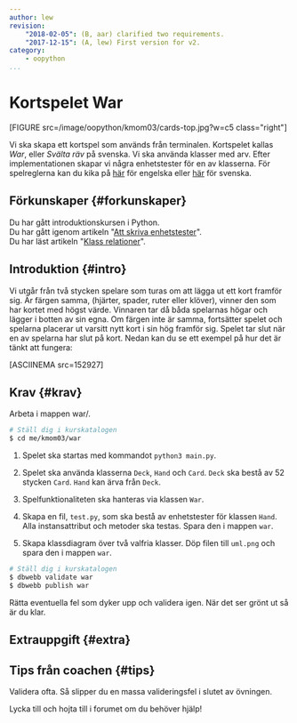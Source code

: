 ```yaml
---
author: lew
revision:
    "2018-02-05": (B, aar) clarified two requirements.
    "2017-12-15": (A, lew) First version for v2.
category:
    - oopython
...
```

Kortspelet War
===================================

[FIGURE src=/image/oopython/kmom03/cards-top.jpg?w=c5 class="right"]

Vi ska skapa ett kortspel som används från terminalen. Kortspelet kallas *War*, eller *Svälta räv* på svenska. Vi ska använda klasser med arv. Efter implementationen skapar vi några enhetstester för en av klasserna. För spelreglerna kan du kika på [här](https://en.wikipedia.org/wiki/War_(card_game)) för engelska eller [här](https://sv.wikipedia.org/wiki/Sv%C3%A4lta_r%C3%A4v) för svenska.

<!--more-->


Förkunskaper {#forkunskaper}
-----------------------

Du har gått introduktionskursen i Python.  
Du har gått igenom artikeln "[Att skriva enhetstester](kunskap/unittest-i-python)".  
Du har läst artikeln "[Klass relationer](kunskap/klass-relationer)".  



Introduktion {#intro}
-----------------------    

Vi utgår från två stycken spelare som turas om att lägga ut ett kort framför sig. Är färgen samma, (hjärter, spader, ruter eller klöver), vinner den som har kortet med högst värde. Vinnaren tar då båda spelarnas högar och lägger i botten av sin egna. Om färgen inte är samma, fortsätter spelet och spelarna placerar ut varsitt nytt kort i sin hög framför sig. Spelet tar slut när en av spelarna har slut på kort. Nedan kan du se ett exempel på hur det är tänkt att fungera:

[ASCIINEMA src=152927]

<!-- infoga diagram här -->

Krav {#krav}
-----------------------

Arbeta i mappen war/.

```bash
# Ställ dig i kurskatalogen
$ cd me/kmom03/war
```

1. Spelet ska startas med kommandot `python3 main.py`.

1. Spelet ska använda klasserna `Deck`, `Hand` och `Card`. `Deck` ska bestå av 52 stycken `Card`. `Hand` kan ärva från `Deck`.

1. Spelfunktionaliteten ska hanteras via klassen `War`.

1. Skapa en fil, `test.py`, som ska bestå av enhetstester för klassen `Hand`. Alla instansattribut och metoder ska testas. Spara den i mappen `war`.

1. Skapa klassdiagram över två valfria klasser. Döp filen till `uml.png` och spara den i mappen `war`.

```bash
# Ställ dig i kurskatalogen
$ dbwebb validate war
$ dbwebb publish war
```

Rätta eventuella fel som dyker upp och validera igen. När det ser grönt ut så är du klar.



Extrauppgift {#extra}
-----------------------

<!-- 1. Lägg till fler former, tex en [cylinder](https://sv.wikipedia.org/wiki/Cylinder) eller [hyptagon](https://sv.wikipedia.org/wiki/Heptagon). -->



Tips från coachen {#tips}
-----------------------

Validera ofta. Så slipper du en massa valideringsfel i slutet av övningen.

Lycka till och hojta till i forumet om du behöver hjälp!

